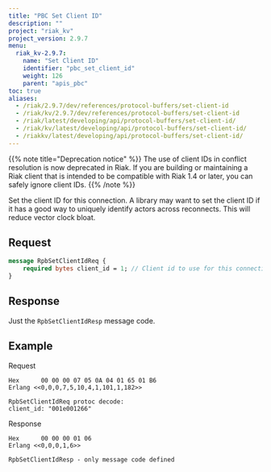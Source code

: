 ```yaml
---
title: "PBC Set Client ID"
description: ""
project: "riak_kv"
project_version: 2.9.7
menu:
  riak_kv-2.9.7:
    name: "Set Client ID"
    identifier: "pbc_set_client_id"
    weight: 126
    parent: "apis_pbc"
toc: true
aliases:
  - /riak/2.9.7/dev/references/protocol-buffers/set-client-id
  - /riak/kv/2.9.7/dev/references/protocol-buffers/set-client-id
  - /riak/latest/developing/api/protocol-buffers/set-client-id/
  - /riak/kv/latest/developing/api/protocol-buffers/set-client-id/
  - /riakkv/latest/developing/api/protocol-buffers/set-client-id/
---
```



{{% note title="Deprecation notice" %}}
The use of client IDs in conflict resolution is now deprecated in Riak. If you
are building or maintaining a Riak client that is intended to be compatible
with Riak 1.4 or later, you can safely ignore client IDs.
{{% /note %}}

Set the client ID for this connection. A library may want to set the
client ID if it has a good way to uniquely identify actors across
reconnects. This will reduce vector clock bloat.

## Request

```protobuf
message RpbSetClientIdReq {
    required bytes client_id = 1; // Client id to use for this connection
}
```


## Response

Just the `RpbSetClientIdResp` message code.

## Example

Request

```
Hex      00 00 00 07 05 0A 04 01 65 01 B6
Erlang <<0,0,0,7,5,10,4,1,101,1,182>>

RpbSetClientIdReq protoc decode:
client_id: "001e001266"

```


Response

```
Hex      00 00 00 01 06
Erlang <<0,0,0,1,6>>

RpbSetClientIdResp - only message code defined
```



